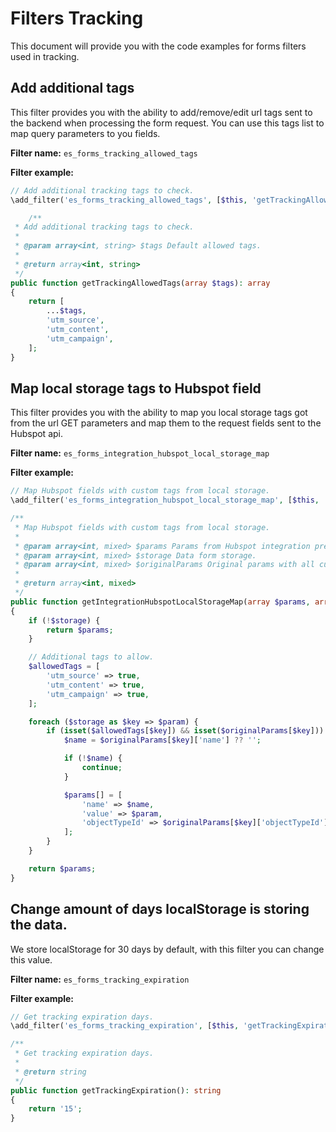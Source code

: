 # Filters Tracking
This document will provide you with the code examples for forms filters used in tracking.

## Add additional tags
This filter provides you with the ability to add/remove/edit url tags sent to the backend when processing the form request.
You can use this tags list to map query parameters to you fields.

**Filter name:**
`es_forms_tracking_allowed_tags`

**Filter example:**
```php
// Add additional tracking tags to check.
\add_filter('es_forms_tracking_allowed_tags', [$this, 'getTrackingAllowedTags']);

	/**
 * Add additional tracking tags to check.
 *
 * @param array<int, string> $tags Default allowed tags.
 *
 * @return array<int, string>
 */
public function getTrackingAllowedTags(array $tags): array
{
	return [
		...$tags,
		'utm_source',
		'utm_content',
		'utm_campaign',
	];
}
```

## Map local storage tags to Hubspot field
This filter provides you with the ability to map you local storage tags got from the url GET parameters and map them to the request fields sent to the Hubspot api.

**Filter name:**
`es_forms_integration_hubspot_local_storage_map`

**Filter example:**
```php
// Map Hubspot fields with custom tags from local storage.
\add_filter('es_forms_integration_hubspot_local_storage_map', [$this, 'getIntegrationHubspotLocalStorageMap'], 10, 3);

/**
 * Map Hubspot fields with custom tags from local storage.
 *
 * @param array<int, mixed> $params Params from Hubspot integration prepared for output.
 * @param array<int, mixed> $storage Data form storage.
 * @param array<int, mixed> $originalParams Original params with all custom fields.
 *
 * @return array<int, mixed>
 */
public function getIntegrationHubspotLocalStorageMap(array $params, array $storage, array $originalParams): array
{
	if (!$storage) {
		return $params;
	}

	// Additional tags to allow.
	$allowedTags = [
		'utm_source' => true,
		'utm_content' => true,
		'utm_campaign' => true,
	];

	foreach ($storage as $key => $param) {
		if (isset($allowedTags[$key]) && isset($originalParams[$key])) {
			$name = $originalParams[$key]['name'] ?? '';

			if (!$name) {
				continue;
			}

			$params[] = [
				'name' => $name,
				'value' => $param,
				'objectTypeId' => $originalParams[$key]['objectTypeId'] ?? '',
			];
		}
	}

	return $params;
}
```

## Change amount of days localStorage is storing the data.
We store localStorage for 30 days by default, with this filter you can change this value.

**Filter name:**
`es_forms_tracking_expiration`

**Filter example:**
```php
// Get tracking expiration days.
\add_filter('es_forms_tracking_expiration', [$this, 'getTrackingExpiration']);

/**
 * Get tracking expiration days.
 *
 * @return string
 */
public function getTrackingExpiration(): string
{
	return '15';
}
```
